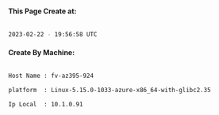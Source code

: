
   
#### This Page Create at:

```bash

2023-02-22 - 19:56:58 UTC

```

#### Create By Machine:

```bash

Host Name : fv-az395-924

platform  : Linux-5.15.0-1033-azure-x86_64-with-glibc2.35

Ip Local  : 10.1.0.91

```

